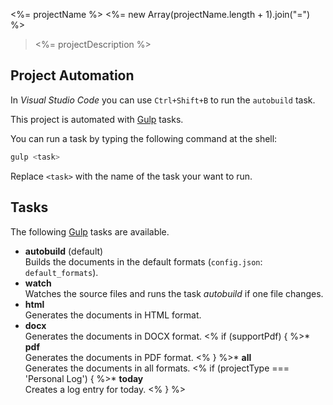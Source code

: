 <%= projectName %>
<%= new Array(projectName.length + 1).join("=") %>

> <%= projectDescription %>

Project Automation
------------------

In _Visual Studio Code_ you can use `Ctrl+Shift+B` to run the `autobuild` task.

This project is automated with [Gulp] tasks.

You can run a task by typing the following command at the shell:

``` sh
gulp <task>
```

Replace `<task>` with the name of the task your want to run.

Tasks
-----

The following [Gulp] tasks are available.

* **autobuild** (default)  
  Builds the documents in the default formats (`config.json`: `default_formats`).
* **watch**  
  Watches the source files and runs the task _autobuild_ if one file changes.
* **html**  
  Generates the documents in HTML format.
* **docx**  
  Generates the documents in DOCX format.
<% if (supportPdf) { %>* **pdf**  
  Generates the documents in PDF format.
<% } %>* **all**  
  Generates the documents in all formats.
<% if (projectType === 'Personal Log') { %>* **today**  
  Creates a log entry for today.
<% } %>

[Gulp]: http://gulpjs.com "the streaming build system"
